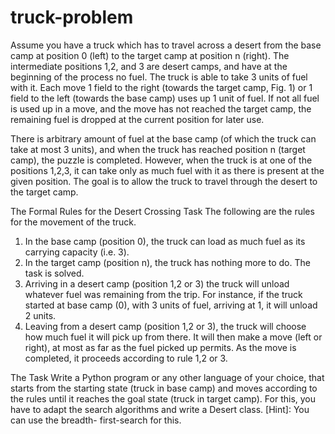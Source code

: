 # truck-problem

Assume you have a truck which has to travel across a desert from the base camp at position 0 (left) to the target camp at position n (right). The intermediate positions 1,2, and 3 are desert camps, and have at the beginning of the process no fuel. The truck is able to take 3 units of fuel with it. Each move 1 field to the right (towards the target camp, Fig. 1) or 1 field to the left (towards the base camp) uses up 1 unit of fuel. If not all fuel is used up in a move, and the move has not reached the target camp, the remaining fuel is dropped at the current position for later use.

 
There is arbitrary amount of fuel at the base camp (of which the truck can take at most 3 units), and when the truck has reached position n (target camp), the puzzle is completed. However, when the truck is at one of the positions 1,2,3, it can take only as much fuel with it as there is present at the given position. The goal is to allow the truck to travel through the desert to the target camp. 

The Formal Rules for the Desert Crossing Task 
The following are the rules for the movement of the truck. 
1. In the base camp (position 0), the truck can load as much fuel as its carrying capacity (i.e. 3). 
2. In the target camp (position n), the truck has nothing more to do. The task is solved. 
3. Arriving in a desert camp (position 1,2 or 3) the truck will unload whatever fuel was remaining from the trip. For instance, if the truck started at base camp (0), with 3 units of fuel, arriving at 1, it will unload 2 units. 
4. Leaving from a desert camp (position 1,2 or 3), the truck will choose how much fuel it will pick up from there. It will then make a move (left or right), at most as far as the fuel picked up permits. As the move is completed, it proceeds according to rule 1,2 or 3. 

The Task
Write a Python program or any other language of your choice, that starts from the starting state (truck in base camp) and moves according to the rules until it reaches the goal state (truck in target camp). 
For this, you have to adapt the search algorithms and write a Desert class. 
[Hint]: You can use the breadth- first-search for this.


